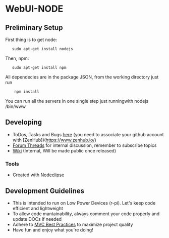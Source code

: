 

# WebUI-NODE



## Preliminary Setup

First thing is to get node:

       sudo apt-get install nodejs
 
 Then, npm:
 
       sudo apt-get install npm

All dependecies are in the package JSON, from the working directory just run

        npm install

You can run all the servers in one single step just runningwith nodejs
        /bin/www 

## Developing

* ToDos, Tasks and Bugs [here](https://github.com/volumio/WebUI-NODE#boards) (you need to associate your github account with [ZenHub])(https://www.zenhub.io/) 
* [Forum Threads](http://volumio.org/forum/discussion-t2098-10.html) for internal discussion, remember to subscribe topics 
* [Wiki](http://volumio.org/forum/discussion-t2098-10.html) (Internal, Will be made public once released)


### Tools

* Created with [Nodeclipse](https://github.com/Nodeclipse/nodeclipse-1)

## Development Guidelines

* This is intended to run on Low Power Devices (r-pi). Let's keep code efficient and lightweight
* To allow code mantainability, always comment your code properly and update DOCs if needed 
* Adhere to [MVC Best Practices](http://www.yiiframework.com/doc/guide/1.1/en/basics.best-practices) to maximize project quality
* Have fun and enjoy what you're doing!

